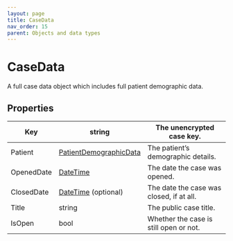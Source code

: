 ```yaml
---
layout: page
title: CaseData
nav_order: 15
parent: Objects and data types
---
```


# CaseDataA full case data object which includes full patient demographic data.## Properties| Key | string | The unencrypted case key. || --- | --- | --- || Patient | [PatientDemographicData](#_PersonDemographicData) | The patient’s demographic details. || OpenedDate | [DateTime](#_DateTime) | The date the case was opened. || ClosedDate | [DateTime](#_DateTime) (optional) | The date the case was closed, if at all. || Title | string | The public case title. || IsOpen | bool | Whether the case is still open or not. |